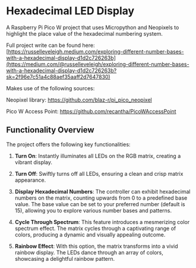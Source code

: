 # Hexadecimal LED Display

A Raspberry Pi Pico W project that uses Micropython and Neopixels to highlight the place value of the hexadecimal numbering system.

Full project write can be found here: [https://russelleveleigh.medium.com/exploring-different-number-bases-with-a-hexadecimal-display-d1d2c726263b](https://medium.com/@russelleveleigh/exploring-different-number-bases-with-a-hexadecimal-display-d1d2c726263b?sk=2f96e7c51a4c88aef35aaff2d7647830)

Makes use of the following sources:

Neopixel library: https://github.com/blaz-r/pi_pico_neopixel

Pico W Access Point: https://github.com/recantha/PicoWAccessPoint

## Functionality Overview

The project offers the following key functionalities:

1. **Turn On**: Instantly illuminates all LEDs on the RGB matrix, creating a vibrant display.

2. **Turn Off**: Swiftly turns off all LEDs, ensuring a clean and crisp matrix appearance.

3. **Display Hexadecimal Numbers**: The controller can exhibit hexadecimal numbers on the matrix, counting upwards from 0 to a predefined base value. The base value can be set to your preferred number (default is 15), allowing you to explore various number bases and patterns.

4. **Cycle Through Spectrum**: This feature introduces a mesmerizing color spectrum effect. The matrix cycles through a captivating range of colors, producing a dynamic and visually appealing outcome.

5. **Rainbow Effect**: With this option, the matrix transforms into a vivid rainbow display. The LEDs dance through an array of colors, showcasing a delightful rainbow pattern.
